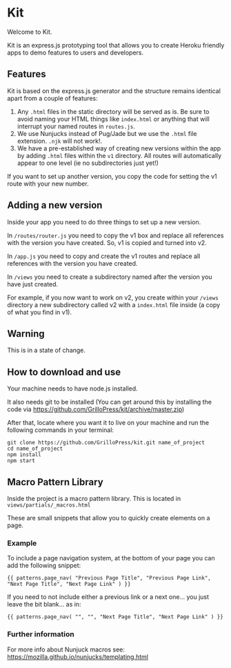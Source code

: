 # Kit

Welcome to Kit. 

Kit is an express.js prototyping tool that allows you to create Heroku friendly apps to demo features to users and developers.

## Features

Kit is based on the express.js generator and the structure remains identical apart from a couple of features:

1. Any ```.html``` files in the static directory will be served as is. Be sure to avoid naming your HTML things like ```index.html``` or anything that will interrupt your named routes in ```routes.js```.
2. We use Nunjucks instead of Pug/Jade but we use the ```.html``` file extension. ```.njk``` will not work!.
3. We have a pre-established way of creating new versions within the app by adding ```.html``` files within the ```v1``` directory. All routes will automatically appear to one level (ie no subdirectories just yet!)

If you want to set up another version, you copy the code for setting the v1 route with your new number.

## Adding a new version

Inside your app you need to do three things to set up a new version.

In ```/routes/router.js``` you need to copy the v1 box and replace all references with the version you have created. So, v1 is copied and turned into v2.

In ```/app.js``` you need to copy and create the v1 routes and replace all references with the version you have created.

In ```/views``` you need to create a subdirectory named after the version you have just created.

For example, if you now want to work on v2, you create within your ```/views``` directory a new subdirectory called v2 with a ```index.html``` file inside (a copy of what you find in v1).

## Warning

This is in a state of change. 

## How to download and use

Your machine needs to have node.js installed. 

It also needs git to be installed (You can get around this by installing the code via https://github.com/GrilloPress/kit/archive/master.zip)

After that, locate where you want it to live on your machine and run the following commands in your terminal:

```
git clone https://github.com/GrilloPress/kit.git name_of_project
cd name_of_project
npm install
npm start
```

## Macro Pattern Library

Inside the project is a macro pattern library. This is located in ```views/partials/_macros.html```

These are small snippets that allow you to quickly create elements on a page.

### Example

To include a page navigation system, at the bottom of your page you can add the following snippet:

```
{{ patterns.page_nav( "Previous Page Title", "Previous Page Link", "Next Page Title", "Next Page Link" ) }}
```

If you need to not include either a previous link or a next one... you just leave the bit blank... as in:

```
{{ patterns.page_nav( "", "", "Next Page Title", "Next Page Link" ) }}
```

### Further information

For more info about Nunjuck macros see: https://mozilla.github.io/nunjucks/templating.html